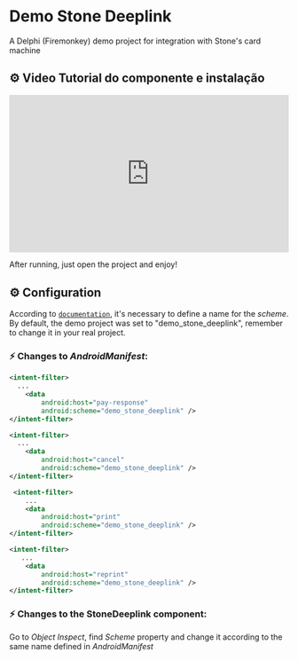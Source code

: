 # Demo Stone Deeplink

A Delphi (Firemonkey) demo project for integration with Stone's card machine

## ⚙️ Video Tutorial do componente e instalação
<div style="padding:56.25% 0 0 0;position:relative;"><iframe src="https://player.vimeo.com/video/942465797?badge=0&amp;autopause=0&amp;player_id=0&amp;app_id=58479" frameborder="0" allow="autoplay; fullscreen; picture-in-picture; clipboard-write" style="position:absolute;top:0;left:0;width:100%;height:100%;" title="Delphi Stone DeepLink Tutorial"></iframe></div><script src="https://player.vimeo.com/api/player.js"></script>


After running, just open the project and enjoy!

## ⚙️ Configuration

According to [`documentation`](https://sdkandroid.stone.com.br/reference/configuracao-deeplink), it's necessary to define a name for the *scheme*. By default, the demo project was set to "demo_stone_deeplink", remember to change it in your real project.

### ⚡️ Changes to *AndroidManifest*:

``` xml
<intent-filter>
  ...
    <data
        android:host="pay-response"
        android:scheme="demo_stone_deeplink" />
</intent-filter>
```
``` xml
<intent-filter>
  ...
    <data
        android:host="cancel"
        android:scheme="demo_stone_deeplink" />
</intent-filter>
```
``` xml
 <intent-filter>
    ...
    <data
        android:host="print"
        android:scheme="demo_stone_deeplink" />
</intent-filter>

```
``` xml
<intent-filter>
   ...
    <data
        android:host="reprint"
        android:scheme="demo_stone_deeplink" />
</intent-filter>

```

### ⚡️ Changes to the StoneDeeplink component:

Go to *Object Inspect*, find *Scheme* property and change it according to the same name defined in *AndroidManifest*

 
